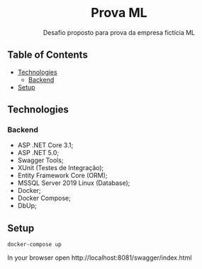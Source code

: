 <br />
<p align="center">
  <h1 align="center">Prova ML</h1>

  <p align="center">
  Desafio proposto para prova da empresa fictícia ML
  </p>
</p>

<!-- TABLE OF CONTENTS -->
## Table of Contents

* [Technologies](#technologies)
  * [Backend](#backend)
* [Setup](#setup)

## Technologies

### Backend

 - ASP .NET Core 3.1;
 - ASP .NET 5.0;
 - Swagger Tools;
 - XUnit (Testes de Integração);
 - Entity Framework Core (ORM);
 - MSSQL Server 2019 Linux (Database); 
 - Docker;
 - Docker Compose;
 - DbUp;

## Setup

```
docker-compose up
```

In your browser open http://localhost:8081/swagger/index.html